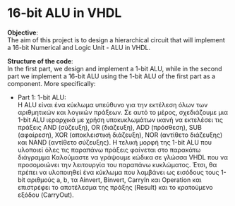 # 16-bit ALU in VHDL


**Objective**:  
The aim of this project is to design a hierarchical circuit that will implement a 16-bit Numerical and Logic Unit - ALU in VHDL.

**Structure of the code**:  
In the first part, we design and implement a 1-bit ALU, while in the second part we implement a 16-bit ALU using the 1-bit ALU of the first part as a component. More specifically:  
* Part 1: 1-bit ALU:  
Η ALU είναι ένα κύκλωμα υπεύθυνο για την εκτέλεση όλων των αριθμητικών και λογικών πράξεων. Σε αυτό το μέρος, σχεδιάζουμε μια 1-bit ALU ιεραρχικά με χρήση υποκυκλωμάτων ικανή να εκτελέσει τις πράξεις AND (σύζευξη), OR (διάζευξη), ADD (πρόσθεση), SUB (αφαίρεση), XOR (αποκλειστική διάζευξη), NOR (αντίθετο διάζευξης) και NAND (αντίθετο σύζευξης). Η τελική μορφή της 1-bit ALU που υλοποιεί όλες τις παραπάνω πράξεις φαίνεται στο παρακάτω διάγραμμα
Καλούμαστε να γράψουμε κώδικα σε γλώσσα VHDL που να προσομοιώνει την λειτουργία του παραπάνω κυκλώματος. Έτσι, θα πρέπει να υλοποιηθεί ένα κύκλωμα που λαμβάνει ως εισόδους τους 1-bit αριθμούς a, b, τα Ainvert, Binvert, CarryIn και Operation και επιστρέφει το αποτέλεσμα της πράξης (Result) και το κρατούμενο εξόδου (CarryOut).

